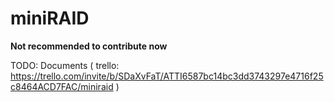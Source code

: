 # miniRAID

**Not recommended to contribute now**

TODO: Documents
( trello: https://trello.com/invite/b/SDaXvFaT/ATTI6587bc14bc3dd3743297e4716f25c8464ACD7FAC/miniraid )
